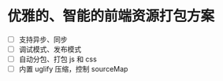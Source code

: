 # 优雅的、智能的前端资源打包方案

- [ ] 支持异步、同步
- [ ] 调试模式、发布模式
- [ ] 自动分包、打包 js 和 css
- [ ] 内置 uglify 压缩，控制 sourceMap
